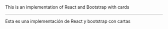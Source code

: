 This is an implementation of React and Bootstrap with cards

---

Esta es una implementación de React y bootstrap con cartas